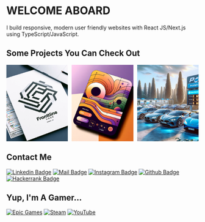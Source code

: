 # WELCOME ABOARD

I build responsive, modern user friendly websites with React JS/Next.js using TypeScript/JavaScript.

## Some Projects You Can Check Out

<div style="display: grid; grid-template-columns: repeat(3, 1fr); grid-template-rows: repeat(1, 1fr); max-width: 1000px; gap: 10px;">
        <div style="width: 100%; height: 200px;">
                <a href="https://frontline-code.vercel.app" title="FrontlineCode">
                        <img height="200px" alt="FrontlineCode" title="FrontlineCode"  src="./img/frontlinecode.png" style="width: 100%; height: 100%; object-fit: cover" />
                </a>
        </div>
        <div style="width: 100%; height: 200px;">
                <a href="https://glift.vercel.app/" title="Glift" style="width: 100%; height: auto;">
                        <img height="200px" title="Glift" alt="Glift" src="./img/glift_social.png" style="width: 100%; height: 100%; object-fit: cover" />
                </a>
        </div>
        <div style="width: 100%; height: 200px;">
                 <a href="https://pickanddrive-psi.vercel.app" title="Pick&Drive" style="width: 100%; height: auto;">
                        <img height="200px" title="Pick&Drive" alt="Pick&Drive" src="./img/pick_and_drive.png" style="width: 100%; height: 100%; object-fit: cover" />
                </a>
        </div>
</div>

## Contact Me

[![Linkedin Badge](https://img.shields.io/badge/linkedin-%230077B5.svg?&style=for-the-badge&logo=linkedin&logoColor=white)](https://www.linkedin.com/in/halilagul/)
[![Mail Badge](https://img.shields.io/badge/email-c14438?style=for-the-badge&logo=Gmail&logoColor=white&link=mailto:halibal95@gmail.com)](mailto:halibal95@gmail.com)
[![Instagram Badge](https://img.shields.io/badge/instagram-fb3958?style=for-the-badge&logo=instagram&logoColor=white)](https://www.instagram.com/halibal__/)
[![Github Badge](https://img.shields.io/badge/github-333?style=for-the-badge&logo=github&logoColor=white)](https://github.com/halibal)
[![Hackerrank Badge](https://img.shields.io/badge/-Hackerrank-2EC866?style=for-the-badge&logo=HackerRank&logoColor=white)](https://www.hackerrank.com/halibal95)

## Yup, I'm A Gamer...

[![Epic Games](https://img.shields.io/badge/Epic%20Games-313131?style=for-the-badge&logo=Epic%20Games&logoColor=white)](https://store.epicgames.com/en-US/u/8ba67ba2495344dd8db51e8821c5d853)
[![Steam](https://img.shields.io/badge/Steam-000000?style=for-the-badge&logo=steam&logoColor=white)](https://steamcommunity.com/id/halibal/)
[![YouTube](https://img.shields.io/badge/YouTube-FF0000?style=for-the-badge&logo=youtube&logoColor=white)](https://www.youtube.com/channel/UCuAvmRUGYwoYevECTiBx_vw)
